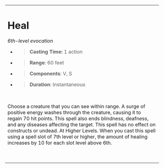 <table><tbody><tr class="odd"><td><h1 id="heal"><strong>Heal</strong></h1><p><em>6th-level evocation</em></p><ul><li><blockquote><p><strong>Casting Time:</strong> 1 action</p></blockquote></li><li><blockquote><p><strong>Range</strong>: 60 feet</p></blockquote></li><li><blockquote><p><strong>Components</strong>: V, S</p></blockquote></li><li><blockquote><p><strong>Duration</strong>: Instantaneous</p></blockquote></li></ul><p> </p><p>Choose a creature that you can see within range. A surge of positive energy washes through the creature, causing it to regain 70 hit points. This spell also ends blindness, deafness, and any diseases affecting the target. This spell has no effect on constructs or undead. At Higher Levels. When you cast this spell using a spell slot of 7th level or higher, the amount of healing increases by 10 for each slot level above 6th.</p><p> </p></td></tr></tbody></table>